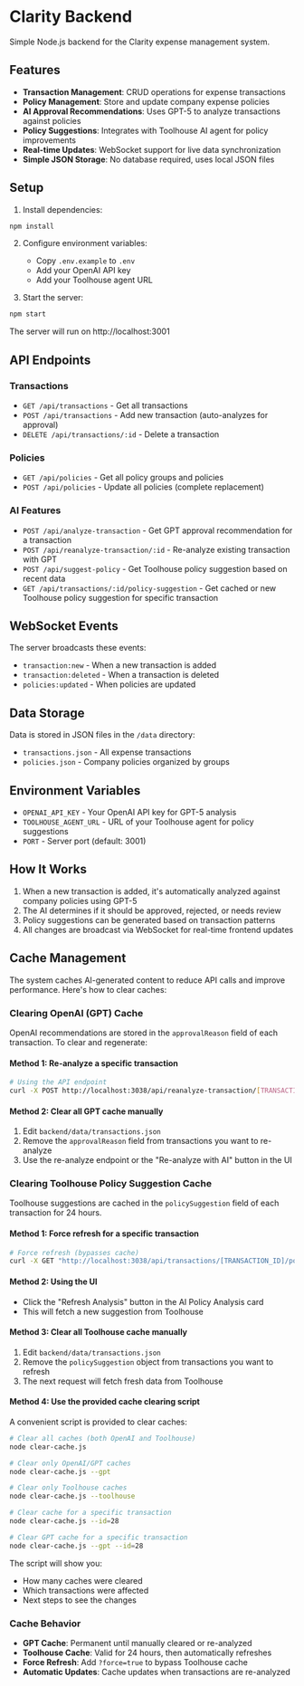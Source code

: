 # Clarity Backend

Simple Node.js backend for the Clarity expense management system.

## Features

- **Transaction Management**: CRUD operations for expense transactions
- **Policy Management**: Store and update company expense policies  
- **AI Approval Recommendations**: Uses GPT-5 to analyze transactions against policies
- **Policy Suggestions**: Integrates with Toolhouse AI agent for policy improvements
- **Real-time Updates**: WebSocket support for live data synchronization
- **Simple JSON Storage**: No database required, uses local JSON files

## Setup

1. Install dependencies:
```bash
npm install
```

2. Configure environment variables:
   - Copy `.env.example` to `.env`
   - Add your OpenAI API key
   - Add your Toolhouse agent URL

3. Start the server:
```bash
npm start
```

The server will run on http://localhost:3001

## API Endpoints

### Transactions
- `GET /api/transactions` - Get all transactions
- `POST /api/transactions` - Add new transaction (auto-analyzes for approval)
- `DELETE /api/transactions/:id` - Delete a transaction

### Policies
- `GET /api/policies` - Get all policy groups and policies
- `POST /api/policies` - Update all policies (complete replacement)

### AI Features
- `POST /api/analyze-transaction` - Get GPT approval recommendation for a transaction
- `POST /api/reanalyze-transaction/:id` - Re-analyze existing transaction with GPT
- `POST /api/suggest-policy` - Get Toolhouse policy suggestion based on recent data
- `GET /api/transactions/:id/policy-suggestion` - Get cached or new Toolhouse policy suggestion for specific transaction

## WebSocket Events

The server broadcasts these events:
- `transaction:new` - When a new transaction is added
- `transaction:deleted` - When a transaction is deleted  
- `policies:updated` - When policies are updated

## Data Storage

Data is stored in JSON files in the `/data` directory:
- `transactions.json` - All expense transactions
- `policies.json` - Company policies organized by groups

## Environment Variables

- `OPENAI_API_KEY` - Your OpenAI API key for GPT-5 analysis
- `TOOLHOUSE_AGENT_URL` - URL of your Toolhouse agent for policy suggestions
- `PORT` - Server port (default: 3001)

## How It Works

1. When a new transaction is added, it's automatically analyzed against company policies using GPT-5
2. The AI determines if it should be approved, rejected, or needs review
3. Policy suggestions can be generated based on transaction patterns
4. All changes are broadcast via WebSocket for real-time frontend updates

## Cache Management

The system caches AI-generated content to reduce API calls and improve performance. Here's how to clear caches:

### Clearing OpenAI (GPT) Cache

OpenAI recommendations are stored in the `approvalReason` field of each transaction. To clear and regenerate:

#### Method 1: Re-analyze a specific transaction
```bash
# Using the API endpoint
curl -X POST http://localhost:3038/api/reanalyze-transaction/[TRANSACTION_ID]
```

#### Method 2: Clear all GPT cache manually
1. Edit `backend/data/transactions.json`
2. Remove the `approvalReason` field from transactions you want to re-analyze
3. Use the re-analyze endpoint or the "Re-analyze with AI" button in the UI

### Clearing Toolhouse Policy Suggestion Cache

Toolhouse suggestions are cached in the `policySuggestion` field of each transaction for 24 hours.

#### Method 1: Force refresh for a specific transaction
```bash
# Force refresh (bypasses cache)
curl -X GET "http://localhost:3038/api/transactions/[TRANSACTION_ID]/policy-suggestion?force=true"
```

#### Method 2: Using the UI
- Click the "Refresh Analysis" button in the AI Policy Analysis card
- This will fetch a new suggestion from Toolhouse

#### Method 3: Clear all Toolhouse cache manually
1. Edit `backend/data/transactions.json`
2. Remove the `policySuggestion` object from transactions you want to refresh
3. The next request will fetch fresh data from Toolhouse

#### Method 4: Use the provided cache clearing script

A convenient script is provided to clear caches:

```bash
# Clear all caches (both OpenAI and Toolhouse)
node clear-cache.js

# Clear only OpenAI/GPT caches
node clear-cache.js --gpt

# Clear only Toolhouse caches
node clear-cache.js --toolhouse

# Clear cache for a specific transaction
node clear-cache.js --id=28

# Clear GPT cache for a specific transaction
node clear-cache.js --gpt --id=28
```

The script will show you:
- How many caches were cleared
- Which transactions were affected
- Next steps to see the changes

### Cache Behavior

- **GPT Cache**: Permanent until manually cleared or re-analyzed
- **Toolhouse Cache**: Valid for 24 hours, then automatically refreshes
- **Force Refresh**: Add `?force=true` to bypass Toolhouse cache
- **Automatic Updates**: Cache updates when transactions are re-analyzed